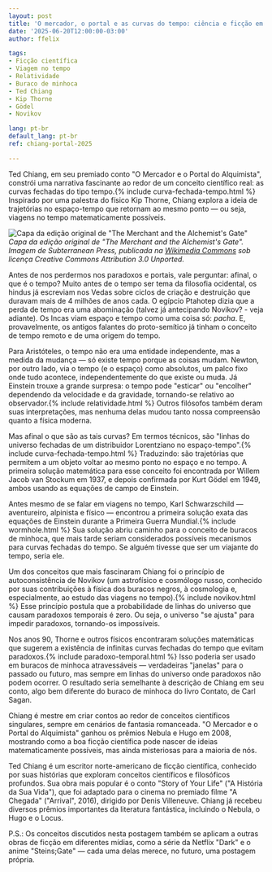```yaml
---
layout: post
title: 'O mercador, o portal e as curvas do tempo: ciência e ficção em Ted Chiang'
date: '2025-06-20T12:00:00-03:00'
author: ffelix

tags:
- Ficção científica
- Viagem no tempo
- Relatividade
- Buraco de minhoca
- Ted Chiang
- Kip Thorne
- Gödel
- Novikov

lang: pt-br
default_lang: pt-br
ref: chiang-portal-2025

---
```


Ted Chiang, em seu premiado conto "O Mercador e o Portal do Alquimista", constrói uma narrativa fascinante ao redor de um conceito científico real: as curvas fechadas do tipo tempo.{% include curva-fechada-tempo.html %} Inspirado por uma palestra do físico Kip Thorne, Chiang explora a ideia de trajetórias no espaço-tempo que retornam ao mesmo ponto — ou seja, viagens no tempo matematicamente possíveis.
<!--more-->

![Capa da edição original de "The Merchant and the Alchemist's Gate"](https://upload.wikimedia.org/wikipedia/en/e/e3/The_Merchant_and_the_Alchemist%27s_Gate.jpg)
*Capa da edição original de "The Merchant and the Alchemist's Gate". Imagem de Subterranean Press, publicada na [Wikimedia Commons](https://en.wikipedia.org/wiki/File:The_Merchant_and_the_Alchemist%27s_Gate.jpg) sob licença Creative Commons Attribution 3.0 Unported.*

Antes de nos perdermos nos paradoxos e portais, vale perguntar: afinal, o que é o tempo? Muito antes de o tempo ser tema da filosofia ocidental, os hindus já escreviam nos Vedas sobre ciclos de criação e destruição que duravam mais de 4 milhões de anos cada. O egípcio Ptahotep dizia que a perda de tempo era uma abominação (talvez já antecipando Novikov? - veja adiante). Os Incas viam espaço e tempo como uma coisa só: _pacha_. E, provavelmente, os antigos falantes do proto-semítico já tinham o conceito de tempo remoto e de uma origem do tempo.

Para Aristóteles, o tempo não era uma entidade independente, mas a medida da mudança — só existe tempo porque as coisas mudam. Newton, por outro lado, via o tempo (e o espaço) como absolutos, um palco fixo onde tudo acontece, independentemente do que existe ou muda. Já Einstein trouxe a grande surpresa: o tempo pode "esticar" ou "encolher" dependendo da velocidade e da gravidade, tornando-se relativo ao observador.{% include relatividade.html %} Outros filósofos também deram suas interpretações, mas nenhuma delas mudou tanto nossa compreensão quanto a física moderna.

Mas afinal o que são as tais curvas? Em termos técnicos, são "linhas do universo fechadas de um distribuidor Lorentziano no espaço-tempo".{% include curva-fechada-tempo.html %} Traduzindo: são trajetórias que permitem a um objeto voltar ao mesmo ponto no espaço e no tempo. A primeira solução matemática para esse conceito foi encontrada por Willem Jacob van Stockum em 1937, e depois confirmada por Kurt Gödel em 1949, ambos usando as equações de campo de Einstein.

Antes mesmo de se falar em viagens no tempo, Karl Schwarzschild — aventureiro, alpinista e físico — encontrou a primeira solução exata das equações de Einstein durante a Primeira Guerra Mundial.{% include wormhole.html %} Sua solução abriu caminho para o conceito de buracos de minhoca, que mais tarde seriam considerados possíveis mecanismos para curvas fechadas do tempo. Se alguém tivesse que ser um viajante do tempo, seria ele.

Um dos conceitos que mais fascinaram Chiang foi o princípio de autoconsistência de Novikov (um astrofísico e cosmólogo russo, conhecido por suas contribuições à física dos buracos negros, à cosmologia e, especialmente, ao estudo das viagens no tempo).{% include novikov.html %} Esse princípio postula que a probabilidade de linhas do universo que causam paradoxos temporais é zero. Ou seja, o universo "se ajusta" para impedir paradoxos, tornando-os impossíveis.

Nos anos 90, Thorne e outros físicos encontraram soluções matemáticas que sugerem a existência de infinitas curvas fechadas do tempo que evitam paradoxos.{% include paradoxo-temporal.html %} Isso poderia ser usado em buracos de minhoca atravessáveis — verdadeiras "janelas" para o passado ou futuro, mas sempre em linhas do universo onde paradoxos não podem ocorrer. O resultado seria semelhante à descrição de Chiang em seu conto, algo bem diferente do buraco de minhoca do livro Contato, de Carl Sagan.

Chiang é mestre em criar contos ao redor de conceitos científicos singulares, sempre em cenários de fantasia romanceada. "O Mercador e o Portal do Alquimista" ganhou os prêmios Nebula e Hugo em 2008, mostrando como a boa ficção científica pode nascer de ideias matematicamente possíveis, mas ainda misteriosas para a maioria de nós.

Ted Chiang é um escritor norte-americano de ficção científica, conhecido por suas histórias que exploram conceitos científicos e filosóficos profundos. Sua obra mais popular é o conto "Story of Your Life" ("A História da Sua Vida"), que foi adaptado para o cinema no premiado filme "A Chegada" ("Arrival", 2016), dirigido por Denis Villeneuve. Chiang já recebeu diversos prêmios importantes da literatura fantástica, incluindo o Nebula, o Hugo e o Locus.

P.S.: Os conceitos discutidos nesta postagem também se aplicam a outras obras de ficção em diferentes mídias, como a série da Netflix "Dark" e o anime "Steins;Gate" — cada uma delas merece, no futuro, uma postagem própria.
